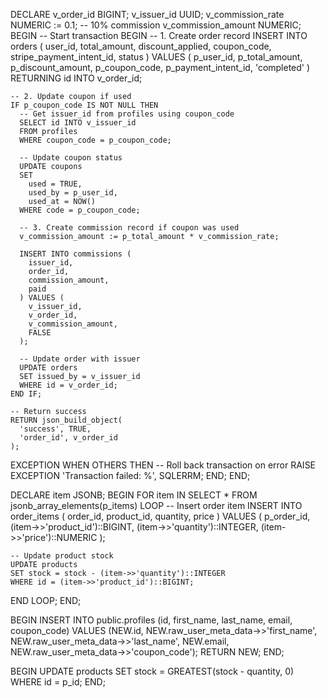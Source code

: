 
DECLARE
  v_order_id BIGINT;
  v_issuer_id UUID;
  v_commission_rate NUMERIC := 0.1; -- 10% commission
  v_commission_amount NUMERIC;
BEGIN
  -- Start transaction
  BEGIN
    -- 1. Create order record
    INSERT INTO orders (
      user_id,
      total_amount,
      discount_applied,
      coupon_code,
      stripe_payment_intent_id,
      status
    ) VALUES (
      p_user_id,
      p_total_amount,
      p_discount_amount,
      p_coupon_code,
      p_payment_intent_id,
      'completed'
    ) RETURNING id INTO v_order_id;

    -- 2. Update coupon if used
    IF p_coupon_code IS NOT NULL THEN
      -- Get issuer_id from profiles using coupon_code
      SELECT id INTO v_issuer_id 
      FROM profiles 
      WHERE coupon_code = p_coupon_code;

      -- Update coupon status
      UPDATE coupons 
      SET 
        used = TRUE,
        used_by = p_user_id,
        used_at = NOW()
      WHERE code = p_coupon_code;

      -- 3. Create commission record if coupon was used
      v_commission_amount := p_total_amount * v_commission_rate;
      
      INSERT INTO commissions (
        issuer_id,
        order_id,
        commission_amount,
        paid
      ) VALUES (
        v_issuer_id,
        v_order_id,
        v_commission_amount,
        FALSE
      );

      -- Update order with issuer
      UPDATE orders 
      SET issued_by = v_issuer_id 
      WHERE id = v_order_id;
    END IF;

    -- Return success
    RETURN json_build_object(
      'success', TRUE,
      'order_id', v_order_id
    );
  EXCEPTION WHEN OTHERS THEN
    -- Roll back transaction on error
    RAISE EXCEPTION 'Transaction failed: %', SQLERRM;
  END;
END;



DECLARE
  item JSONB;
BEGIN
  FOR item IN SELECT * FROM jsonb_array_elements(p_items)
  LOOP
    -- Insert order item
    INSERT INTO order_items (
      order_id,
      product_id,
      quantity,
      price
    ) VALUES (
      p_order_id,
      (item->>'product_id')::BIGINT,
      (item->>'quantity')::INTEGER,
      (item->>'price')::NUMERIC
    );

    -- Update product stock
    UPDATE products
    SET stock = stock - (item->>'quantity')::INTEGER
    WHERE id = (item->>'product_id')::BIGINT;
  END LOOP;
END;



BEGIN
  INSERT INTO public.profiles (id, first_name, last_name, email, coupon_code)
  VALUES (NEW.id, NEW.raw_user_meta_data->>'first_name', NEW.raw_user_meta_data->>'last_name', NEW.email, NEW.raw_user_meta_data->>'coupon_code');
  RETURN NEW;
END;



BEGIN
  UPDATE products
  SET stock = GREATEST(stock - quantity, 0)
  WHERE id = p_id;
END;
